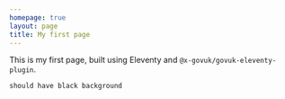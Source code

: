 ```yaml
---
homepage: true
layout: page
title: My first page
---
```

This is my first page, built using Eleventy and `@x-govuk/govuk-eleventy-plugin`.

```shell
should have black background
```
